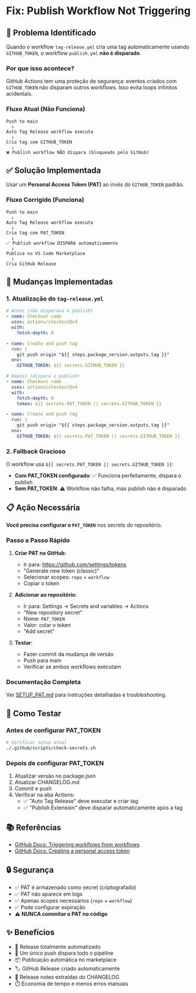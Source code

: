 # Fix: Publish Workflow Not Triggering

## 🐛 Problema Identificado

Quando o workflow `tag-release.yml` cria uma tag automaticamente usando `GITHUB_TOKEN`, o workflow `publish.yml` **não é disparado**.

### Por que isso acontece?

GitHub Actions tem uma proteção de segurança: eventos criados com `GITHUB_TOKEN` não disparam outros workflows. Isso evita loops infinitos acidentais.

### Fluxo Atual (Não Funciona)

```
Push to main
  ↓
Auto Tag Release workflow executa
  ↓
Cria tag com GITHUB_TOKEN
  ↓
❌ Publish workflow NÃO dispara (bloqueado pelo GitHub)
```

## ✅ Solução Implementada

Usar um **Personal Access Token (PAT)** ao invés do `GITHUB_TOKEN` padrão.

### Fluxo Corrigido (Funciona)

```
Push to main
  ↓
Auto Tag Release workflow executa
  ↓
Cria tag com PAT_TOKEN
  ↓
✅ Publish workflow DISPARA automaticamente
  ↓
Publica no VS Code Marketplace
  ↓
Cria GitHub Release
```

## 🔧 Mudanças Implementadas

### 1. Atualização do `tag-release.yml`

```yaml
# Antes (não disparava o publish)
- name: Checkout code
  uses: actions/checkout@v4
  with:
    fetch-depth: 0

- name: Create and push tag
  run: |
    git push origin "${{ steps.package_version.outputs.tag }}"
  env:
    GITHUB_TOKEN: ${{ secrets.GITHUB_TOKEN }}

# Depois (dispara o publish)
- name: Checkout code
  uses: actions/checkout@v4
  with:
    fetch-depth: 0
    token: ${{ secrets.PAT_TOKEN || secrets.GITHUB_TOKEN }}

- name: Create and push tag
  run: |
    git push origin "${{ steps.package_version.outputs.tag }}"
  env:
    GITHUB_TOKEN: ${{ secrets.PAT_TOKEN || secrets.GITHUB_TOKEN }}
```

### 2. Fallback Gracioso

O workflow usa `${{ secrets.PAT_TOKEN || secrets.GITHUB_TOKEN }}`:

- **Com PAT_TOKEN configurado**: ✅ Funciona perfeitamente, dispara o publish
- **Sem PAT_TOKEN**: ⚠️ Workflow não falha, mas publish não é disparado

## 📋 Ação Necessária

**Você precisa configurar o `PAT_TOKEN`** nos secrets do repositório.

### Passo a Passo Rápido

1. **Criar PAT no GitHub**:
   - Ir para: https://github.com/settings/tokens
   - "Generate new token (classic)"
   - Selecionar scopes: `repo` + `workflow`
   - Copiar o token

2. **Adicionar ao repositório**:
   - Ir para: Settings → Secrets and variables → Actions
   - "New repository secret"
   - Nome: `PAT_TOKEN`
   - Valor: colar o token
   - "Add secret"

3. **Testar**:
   - Fazer commit da mudança de versão
   - Push para main
   - Verificar se ambos workflows executam

### Documentação Completa

Ver [SETUP_PAT.md](SETUP_PAT.md) para instruções detalhadas e troubleshooting.

## 🧪 Como Testar

### Antes de configurar PAT_TOKEN

```bash
# Verificar setup atual
./.github/scripts/check-secrets.sh
```

### Depois de configurar PAT_TOKEN

1. Atualizar versão no package.json
2. Atualizar CHANGELOG.md
3. Commit e push
4. Verificar na aba Actions:
   - ✅ "Auto Tag Release" deve executar e criar tag
   - ✅ "Publish Extension" deve disparar automaticamente após a tag

## 📚 Referências

- [GitHub Docs: Triggering workflows from workflows](https://docs.github.com/en/actions/using-workflows/triggering-a-workflow#triggering-a-workflow-from-a-workflow)
- [GitHub Docs: Creating a personal access token](https://docs.github.com/en/authentication/keeping-your-account-and-data-secure/creating-a-personal-access-token)

## 🔒 Segurança

- ✅ PAT é armazenado como secret (criptografado)
- ✅ PAT não aparece em logs
- ✅ Apenas scopes necessários (`repo` + `workflow`)
- ✅ Pode configurar expiração
- ⚠️ **NUNCA commitar o PAT no código**

## ✨ Benefícios

- 🚀 Release totalmente automatizado
- 🔄 Um único push dispara todo o pipeline
- 📦 Publicação automática no marketplace
- 🏷️ GitHub Release criado automaticamente
- 📝 Release notes extraídas do CHANGELOG
- ⏱️ Economia de tempo e menos erros manuais
